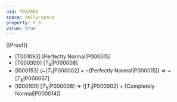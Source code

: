 ```yaml
---
uid: T022895
space: helly-space
property: t_6
value: true
---
```

[[Proof]]

* [T001093] [Perfectly Normal|P000015]
* [T000309] [$T_5$|P000008]
* [I000153] (~[$T_1$|P000002] + ~[Perfectly Normal|P000015]) => ~[$T_6$|P000067]
* [I000100] [$T_5$|P000008] => ([$T_1$|P000002] + [Completely Normal|P000014])

